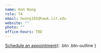 ```yaml
---
name: Han Wang
role: TA
email: hwang185@hawk.iit.edu
website: ""
photo: ""
office-hours: TBD
---
```


[Schedule an appointment](#mailto:hwang185@hawk.iit.edu){: .btn .btn-outline }

